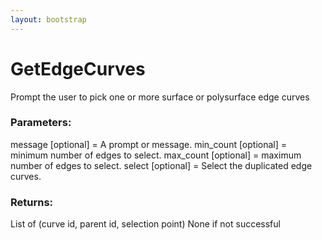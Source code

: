 ```yaml
---
layout: bootstrap
---
```


# GetEdgeCurves

Prompt the user to pick one or more surface or polysurface edge curves
        

### Parameters:

message [optional] = A prompt or message.
min_count [optional] = minimum number of edges to select.
max_count [optional] = maximum number of edges to select.
select [optional] = Select the duplicated edge curves.
        

### Returns:


List of (curve id, parent id, selection point)
None if not successful
        
